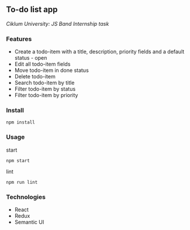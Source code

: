 ## To-do list app

_Ciklum University: JS Band Internship task_

### Features

- Create a todo-item with a title, description, priority fields and a default status - open
- Edit all todo-item fields
- Move todo-item in done status
- Delete todo-item
- Search todo-item by title
- Filter todo-item by status
- Filter todo-item by priority

### Install

```
npm install
```

### Usage

start

```
npm start
```

lint

```
npm run lint
```

### Technologies

- React
- Redux
- Semantic UI
